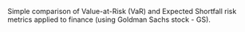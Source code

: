 Simple comparison of Value-at-Risk (VaR) and Expected Shortfall risk metrics applied to finance (using Goldman Sachs stock - GS).
